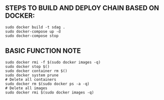 ## STEPS TO BUILD AND DEPLOY CHAIN BASED ON DOCKER:
```
sudo docker build -t sdag .
sudo docker-compose up -d
sudo docker-compose stop
```

## BASIC FUNCTION NOTE
```
sudo docker rmi -f $(sudo docker images -q)
sudo docker stop $()
sudo docker container rm $()
sudo docker system prune
# Delete all containers
sudo docker rm $(sudo docker ps -a -q)
# Delete all images
sudo docker rmi $(sudo docker images -q)
```
